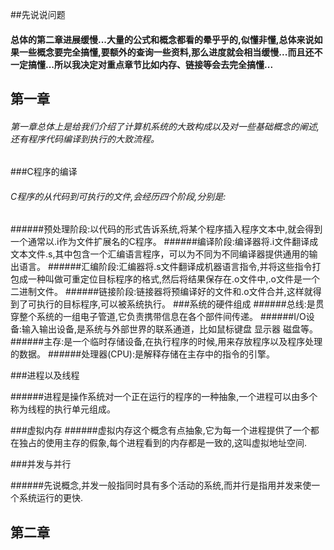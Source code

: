 ##先说说问题
#### 总体的第二章进展缓慢...大量的公式和概念都看的晕乎乎的,似懂非懂,总体来说如果一些概念要完全搞懂,要额外的查询一些资料,那么进度就会相当缓慢...而且还不一定搞懂...所以我决定对重点章节比如内存、链接等会去完全搞懂...

## 第一章
###### 第一章总体上是给我们介绍了计算机系统的大致构成以及对一些基础概念的阐述,还有程序代码编译到执行的大致流程。
###C程序的编译
###### C程序的从代码到可执行的文件,会经历四个阶段,分别是:
######预处理阶段:以代码的形式告诉系统,将某个程序插入程序文本中,就会得到一个通常以.i作为文件扩展名的C程序。
######编译阶段:编译器将.i文件翻译成文本文件.s,其中包含一个汇编语言程序，可以为不同为不同编译器提供通用的输出语言。
######汇编阶段:汇编器将.s文件翻译成机器语言指令,并将这些指令打包成一种叫做可重定位目标程序的格式,然后将结果保存在.o文件中,.o文件是一个二进制文件。
######链接阶段:链接器将预编译好的文件和.o文件合并,这样就得到了可执行的目标程序,可以被系统执行。
###系统的硬件组成
######总线:是贯穿整个系统的一组电子管道,它负责携带信息在各个部件间传递。
######I/O设备:输入输出设备,是系统与外部世界的联系通道，比如鼠标键盘 显示器 磁盘等。
######主存:是一个临时存储设备,在执行程序的时候,用来存放程序以及程序处理的数据。
######处理器(CPU):是解释存储在主存中的指令的引擎。

###进程以及线程

######进程是操作系统对一个正在运行的程序的一种抽象,一个进程可以由多个称为线程的执行单元组成。

###虚拟内存
######虚拟内存这个概念有点抽象,它为每一个进程提供了一个都在独占的使用主存的假象,每个进程看到的内存都是一致的,这叫虚拟地址空间.

###并发与并行

######先说概念,并发一般指同时具有多个活动的系统,而并行是指用并发来使一个系统运行的更快.

## 第二章
